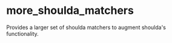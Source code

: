 # more_shoulda_matchers

Provides a larger set of shoulda matchers to augment shoulda's functionality.
